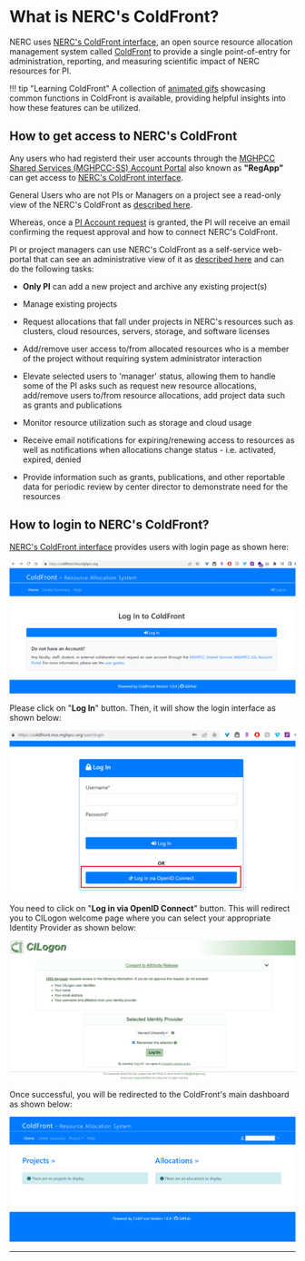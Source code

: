 # What is NERC's ColdFront?

NERC uses [NERC's ColdFront interface](https://coldfront.mss.mghpcc.org/), an
open source resource allocation management system called
[ColdFront](https://github.com/ubccr/coldfront) to provide a single point-of-entry
for administration, reporting, and measuring scientific impact of NERC resources
for PI.

!!! tip "Learning ColdFront"
    A collection of [animated gifs](https://coldfront.readthedocs.io/en/latest/howto/demos/)
    showcasing common functions in ColdFront is available, providing helpful
    insights into how these features can be utilized.

## How to get access to NERC's ColdFront

Any users who had registerd their user accounts through the
[MGHPCC Shared Services (MGHPCC-SS) Account Portal](https://regapp.mss.mghpcc.org/)
also known as **"RegApp"** can get access to [NERC's ColdFront interface](https://coldfront.mss.mghpcc.org/).

General Users who are not PIs or Managers on a project see a read-only view of
the NERC's ColdFront as [described here](allocation-details.md#general-user-view).

Whereas, once a [PI Account request](https://nerc.mghpcc.org/pi-account-request/)
is granted, the PI will receive an email confirming the request approval and
how to connect NERC's ColdFront.

PI or project managers can use NERC's ColdFront as a self-service web-portal that
can see an administrative view of it as [described here](#pi-and-manager-view) and
can do the following tasks:

- **Only PI** can add a new project and archive any existing project(s)

- Manage existing projects

- Request allocations that fall under projects in NERC's resources such as clusters,
cloud resources, servers, storage, and software licenses

- Add/remove user access to/from allocated resources who is a member of the project
without requiring system administrator interaction

- Elevate selected users to 'manager' status, allowing them to handle some of the
PI asks such as request new resource allocations, add/remove users to/from resource
allocations, add project data such as grants and publications

- Monitor resource utilization such as storage and cloud usage

- Receive email notifications for expiring/renewing access to resources as well as
notifications when allocations change status - i.e. activated, expired, denied

- Provide information such as grants, publications, and other reportable data for
periodic review by center director to demonstrate need for the resources

## How to login to NERC's ColdFront?

[NERC's ColdFront interface](https://coldfront.mss.mghpcc.org/) provides users with
login page as shown here:

![ColdFront Login Page](images/coldfront-login-page.png)

Please click on "**Log In**" button. Then, it will show the login interface as
shown below:

![ColdFront Login Interface](images/coldfront-login-interface.png)

You need to click on "**Log in via OpenID Connect**" button. This will redirect you
to CILogon welcome page where you can select your appropriate Identity Provider
as shown below:

![CILogon Welcome Page](images/CILogon.png)

Once successful, you will be redirected to the ColdFront's main dashboard as shown
below:

![ColdFront Dashboard](images/coldfront-dashboard.png)

---
